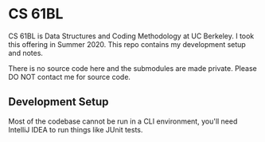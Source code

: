 # CS 61BL

CS 61BL is Data Structures and Coding Methodology at UC Berkeley. I took this offering in Summer 2020. This repo contains my development setup and notes.

There is no source code here and the submodules are made private. Please DO NOT contact me for source code.

## Development Setup

Most of the codebase cannot be run in a CLI environment, you'll need IntelliJ IDEA to run things like JUnit tests.
